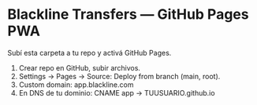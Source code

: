 # Blackline Transfers — GitHub Pages PWA
Subí esta carpeta a tu repo y activá GitHub Pages.

1. Crear repo en GitHub, subir archivos.
2. Settings → Pages → Source: Deploy from branch (main, root).
3. Custom domain: app.blackline.com
4. En DNS de tu dominio: CNAME app → TUUSUARIO.github.io
